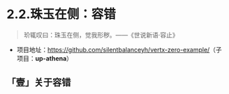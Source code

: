 # 2.2.珠玉在侧：容错

> 玠辄叹曰：珠玉在侧，觉我形秽。——《世说新语·容止》

* 项目地址：<https://github.com/silentbalanceyh/vertx-zero-example/>（子项目：**up-athena**）

##  「壹」关于容错



